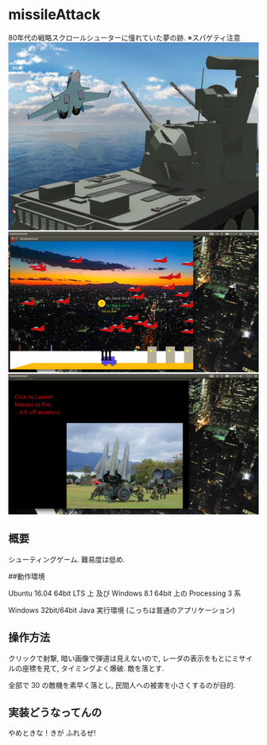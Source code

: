 # missileAttack
80年代の戦略スクロールシューターに憧れていた夢の跡. ※スパゲティ注意
![BATTLE](https://github.com/yasu80/missileAttack/blob/master/readme/BATTLE.jpg)
![scr1](https://github.com/yasu80/missileAttack/blob/master/readme/scr1.png)
![scr2](https://github.com/yasu80/missileAttack/blob/master/readme/scr2.png)

## 概要
シューティングゲーム. 難易度は低め. 

##動作環境

Ubuntu 16.04 64bit LTS 上 及び Windows 8.1 64bit 上の Processing 3 系 

Windows 32bit/64bit Java 実行環境 (こっちは普通のアプリケーション) 

## 操作方法

クリックで射撃, 暗い画像で弾道は見えないので, レーダの表示をもとにミサイルの座標を見て, タイミングよく爆破. 敵を落とす. 

全部で 30 の敵機を素早く落とし, 民間人への被害を小さくするのが目的. 

## 実装どうなってんの
やめときな！きが ふれるぜ!
